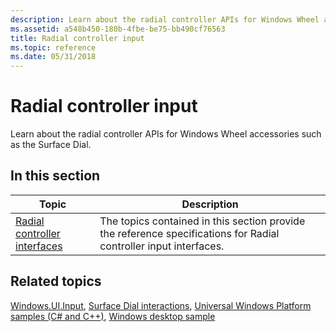 ```yaml
---
description: Learn about the radial controller APIs for Windows Wheel accessories such as the Surface Dial.
ms.assetid: a548b450-180b-4fbe-be75-bb490cf76563
title: Radial controller input
ms.topic: reference
ms.date: 05/31/2018
---
```


# Radial controller input

Learn about the radial controller APIs for Windows Wheel accessories such as the Surface Dial.

## In this section

| Topic | Description |
|---|---|
| [Radial controller interfaces](radial-controller-interfaces.md)<br/> | The topics contained in this section provide the reference specifications for Radial controller input interfaces. <br/> |

## Related topics

[Windows.UI.Input](/uwp/api/Windows.UI.Input), [Surface Dial interactions](/windows/uwp/design/input/windows-wheel-interactions), [Universal Windows Platform samples (C\# and C++)](https://github.com/Microsoft/Windows-universal-samples/tree/b78d95134ce2d57c848e0a8dc339fc362748fb9c/Samples/RadialController), [Windows desktop sample](https://github.com/Microsoft/Windows-classic-samples/tree/master/Samples/RadialController)
